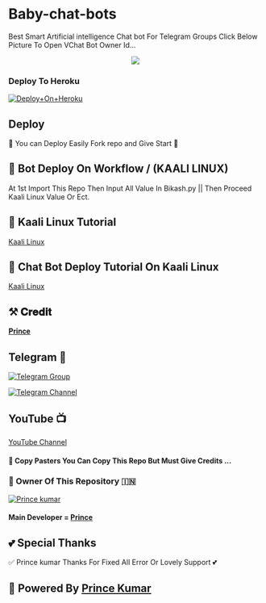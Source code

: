 # Baby-chat-bots
Best Smart Artificial intelligence Chat bot For Telegram Groups  Click Below Picture To Open VChat Bot Owner Id...
<p align="center"><a href="https://t.me/BikashHalder"><img src="https://te.legra.ph/file/e30f5a295dd0ca45f0163.jpg"></a></p>



### Deploy To Heroku

[![Deploy+On+Heroku](https://www.herokucdn.com/deploy/button.svg)](https://dashboard.heroku.com/new?template=https://github.com/cutexboy/Baby-chat-bots)


## Deploy
🌷 You can Deploy Easily Fork repo and Give Start 🌷

## 🥀 Bot Deploy On Workflow / (KAALI LINUX)
 At 1st Import This Repo Then Input All Value In Bikash.py || Then Proceed Kaali Linux Value Or Ect.

## 🥀 Kaali Linux Tutorial

[Kaali Linux](https://youtu.be/_nZT5lhcL8U)

## 🥀 Chat Bot Deploy Tutorial On Kaali Linux 

[Kaali Linux](https://youtu.be/fFRxAG1mCVU)

## ⚒️ 𝐂𝐫𝐞𝐝𝐢𝐭
[𝐏𝐫𝐢𝐧𝐜𝐞](https://t.me/Itz_prince_king)

## Telegram 🏪

[![Telegram Group](https://img.shields.io/badge/Telegram-Group-brightgreen)](https://t.me/FRIENDS_2_FAMILY0)

[![Telegram Channel](https://img.shields.io/badge/Telegram-Channel-brightgreen)](https://t.me/The_F2F_Networks)

## YouTube 📺

[YouTube Channel](https://youtube.com/channel/UCUkj6FFzdsOO5acUXVOEECg)


#### 🥺 Copy Pasters You Can Copy This Repo But Must Give Credits ...

### 🌷 Owner Of This Repository 🇮🇳
[![Prince kumar](https://te.legra.ph/file/52930b2b68c12769782e7.jpg)](https://t.me/Itz_prince_king)


#### Main Developer = [Prince](https://t.me/Itz_prince_king)

## 💕 Special Thanks

✅ Prince kumar Thanks For Fixed All Error Or Lovely Support 💕


## 🥀 Powered By [Prince Kumar](https://t.me/Itz_prince_king) 
